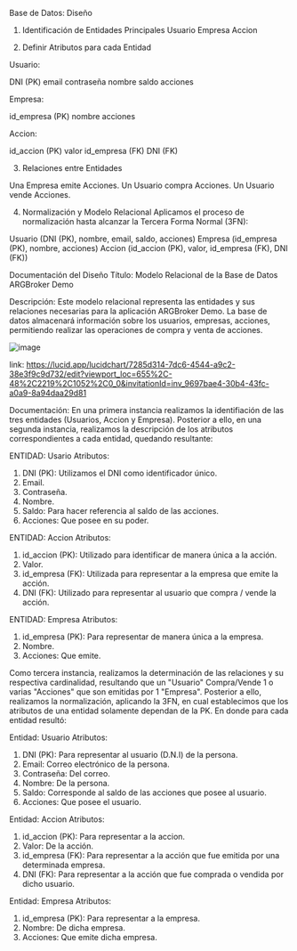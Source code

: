 Base de Datos: Diseño

1. Identificación de Entidades Principales
Usuario
Empresa
Accion


2. Definir Atributos para cada Entidad

Usuario:

DNI (PK)
email
contraseña
nombre
saldo
acciones

Empresa:

id_empresa (PK)
nombre
acciones

Accion:

id_accion (PK)
valor
id_empresa (FK)
DNI (FK)

3. Relaciones entre Entidades

Una Empresa emite Acciones.
Un Usuario compra Acciones.
Un Usuario vende Acciones.

4. Normalización y Modelo Relacional
Aplicamos el proceso de normalización hasta alcanzar la Tercera Forma Normal (3FN):

Usuario (DNI (PK), nombre, email, saldo, acciones)
Empresa (id_empresa (PK), nombre, acciones)
Accion (id_accion (PK), valor, id_empresa (FK), DNI (FK))

Documentación del Diseño
Título: Modelo Relacional de la Base de Datos ARGBroker Demo

Descripción: Este modelo relacional representa las entidades y sus relaciones necesarias para la aplicación ARGBroker Demo. La base de datos almacenará información sobre los usuarios, empresas, acciones, permitiendo realizar las operaciones de compra y venta de acciones.

![image](https://github.com/ISPC-Brokers/ISPC-Brokers/assets/171303582/6cbe5487-0ad1-4976-abce-96f934fa6195)

link: https://lucid.app/lucidchart/7285d314-7dc6-4544-a9c2-38e3f9c9d732/edit?viewport_loc=655%2C-48%2C2219%2C1052%2C0_0&invitationId=inv_9697bae4-30b4-43fc-a0a9-8a94daa29d81

Documentación:
En una primera instancia realizamos la identifiación de las tres entidades (Usuarios, Accion y Empresa). Posterior a ello, en una segunda instancia, realizamos la descripción de los atributos correspondientes a cada entidad, quedando resultante:

ENTIDAD: Usario
Atributos:
1) DNI (PK): Utilizamos el DNI como identificador único.
2) Email.
3) Contraseña.
4) Nombre.
5) Saldo: Para hacer referencia al saldo de las acciones.
6) Acciones: Que posee en su poder.

ENTIDAD: Accion
Atributos:
1) id_accion (PK): Utilizado para identificar de manera única a la acción.
2) Valor.
3) id_empresa (FK): Utilizada para representar a la empresa que emite la acción.
4) DNI (FK): Utilizado para representar al usuario que compra / vende la acción.

ENTIDAD: Empresa
Atributos:
1) id_empresa (PK): Para representar de manera única a la empresa.
2) Nombre.
3) Acciones: Que emite.

Como tercera instancia, realizamos la determinación de las relaciones y su respectiva cardinalidad, resultando que un "Usuario" Compra/Vende 1 o varias "Acciones" que son emitidas por 1 "Empresa".  Posterior a ello, realizamos la normalización, aplicando la 3FN, en cual establecimos que los atributos de una entidad solamente dependan de la PK. En donde para cada entidad resultó:
 
 Entidad: Usuario
 Atributos:
 1) DNI (PK): Para representar al usuario (D.N.I) de la persona.
 2) Email: Correo electrónico de la persona.
 3) Contraseña: Del correo.
 4) Nombre: De la persona.
 5) Saldo: Corresponde al saldo de las acciones que posee al usuario.
 6) Acciones: Que posee el usuario.

 Entidad: Accion
 Atributos:
 1) id_accion (PK): Para representar a la accion.
 2) Valor: De la acción.
 3) id_empresa (FK): Para representar a la acción que fue emitida por una determinada empresa.
 4) DNI (FK): Para representar a la acción que fue comprada o vendida por dicho usuario.

 Entidad: Empresa
 Atributos:
 1) id_empresa (PK): Para representar a la empresa.
 2) Nombre: De dicha empresa.
 3) Acciones: Que emite dicha empresa.
